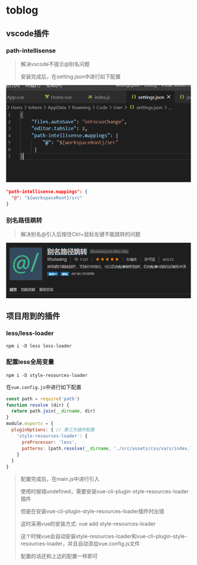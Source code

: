 # toblog



## vscode插件

### path-intellisense

> 解决vscode不提示@别名问题
>
> 安装完成后，在setting.json中进行如下配置

![image-20200716205908946](note.assets/image-20200716205908946.png)

```json
"path-intellisense.mappings": {
  "@": "${workspaceRoot}/src"
}
```

### 别名路径跳转

> 解决别名@引入后按住Ctrl+鼠标左键不能跳转的问题

![image-20200716210132903](note.assets/image-20200716210132903.png)



## 项目用到的插件

### less/less-loader

```shell
npm i -D less less-loader
```

### 配置less全局变量

```shell
npm i -D style-resources-loader
```

在`vue.config.js`中进行如下配置

```javascript
const path = require('path')
function resolve (dir) {
  return path.join(__dirname, dir)
}
module.exports = {
  pluginOptions: { // 第三方插件配置
    'style-resources-loader': {
      preProcessor: 'less',
      patterns: [path.resolve(__dirname, './src/assets/css/vars/index.less')] // less所在文件路径
    }
  }
}
```

> 配置完成后，在main.js中进行引入
>
> 使用时报错undefined，需要安装vue-cli-plugin-style-resources-loader插件
>
> 但是在安装vue-cli-plugin-style-resources-loader插件时出错
>
> 这时采用vue的安装方式: vue add style-resources-loader
>
> 这个时候vue会自动安装style-resources-loader和vue-cli-plugin-style-resources-loader，并且自动添加vue.config.js文件
>
> 配置的话还和上边的配置一样即可
